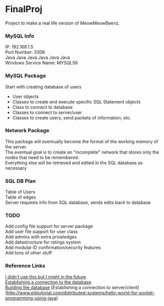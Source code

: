 # FinalProj
Project to make a real life version of MeowMeowBeenz.

### MySQL Info
IP: 192.168.1.5  
Port Number: 3306  
Java Java Java Java Java Java  
Windows Service Name: MYSQL58

### MySQL Package
Start with creating database of users  
* User objects
* Classes to create and execute specific SQL Statement objects
* Class to connect to database
* Classes to connect to server/user
* Classes to create users, send packets of information, etc.

### Network Package
This package will eventually become the format of the working memory of the server.  
The eventual goal is to create an "incomplete" network that stores only the nodes that need to be remembered.  
Everything else will be retrieved and edited in the SQL database as necessary

### SQL DB Plan
Table of Users  
Table of edges  
Server requests info from SQL database, sends edits back to database

### TODO
Add config file support for server package  
Add user file support for user class  
Add admins with extra priveledges  
Add datastructure for ratings system  
Add modular ID confirmation/security features  
Add tons of other stuff

### Reference Links
[I didn't use this but I might in the future](https://github.com/speedment/speedment/wiki/Tutorial:-Build-a-Social-Network)  
[Establishing a connection to the database](https://stackoverflow.com/questions/2839321/connect-java-to-a-mysql-database)  
[Building the database](http://balusc.omnifaces.org/2008/07/dao-tutorial-data-layer.html)
[Establishing a connection to server/client] (http://www.ejbtutorial.com/distributed-systems/hello-world-for-socket-programming-using-java)
